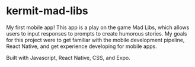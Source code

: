 # kermit-mad-libs

My first mobile app! This app is a play on the game Mad Libs, which allows users to input responses to prompts to create humorous stories. My goals for this project were to get familiar with the mobile development pipeline, React Native, and get experience developing for mobile apps. 

Built with Javascript, React Native, CSS, and Expo.
